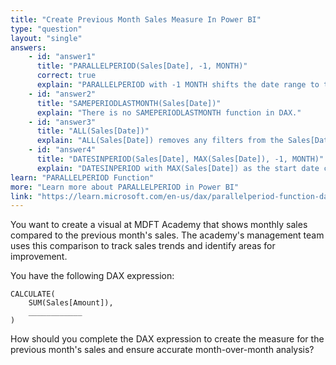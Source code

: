 ```yaml
---
title: "Create Previous Month Sales Measure In Power BI"
type: "question"
layout: "single"
answers:
    - id: "answer1"
      title: "PARALLELPERIOD(Sales[Date], -1, MONTH)"
      correct: true
      explain: "PARALLELPERIOD with -1 MONTH shifts the date range to the previous month, ideal for previous month sales."
    - id: "answer2"
      title: "SAMEPERIODLASTMONTH(Sales[Date])"
      explain: "There is no SAMEPERIODLASTMONTH function in DAX."
    - id: "answer3"
      title: "ALL(Sales[Date])"
      explain: "ALL(Sales[Date]) removes any filters from the Sales[Date] column, resulting in the calculation of total sales across all dates, not just the previous month. This does not provide a month-over-month comparison."
    - id: "answer4"
      title: "DATESINPERIOD(Sales[Date], MAX(Sales[Date]), -1, MONTH)"
      explain: "DATESINPERIOD with MAX(Sales[Date]) as the start date creates a rolling period ending at the latest date in the current context and going back 1 month, which does not align with the exact calendar start and end dates of the previous month. This makes it unsuitable for accurate month-over-month comparisons."
learn: "PARALLELPERIOD Function"
more: "Learn more about PARALLELPERIOD in Power BI"
link: "https://learn.microsoft.com/en-us/dax/parallelperiod-function-dax"
---
```

You want to create a visual at MDFT Academy that shows monthly sales compared to the previous month's sales. The academy's management team uses this comparison to track sales trends and identify areas for improvement.

You have the following DAX expression:

```dax
CALCULATE(
    SUM(Sales[Amount]), 
    ____________
)
```

How should you complete the DAX expression to create the measure for the previous month's sales and ensure accurate month-over-month analysis?
